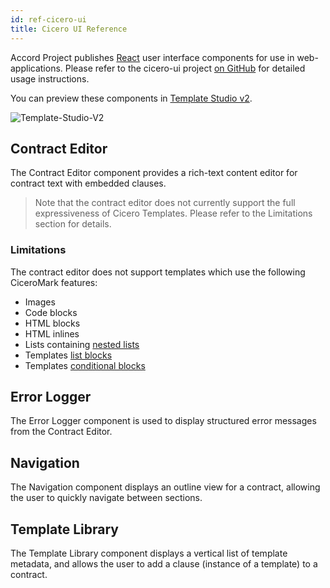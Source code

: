 ```yaml
---
id: ref-cicero-ui
title: Cicero UI Reference
---
```


Accord Project publishes [React](https://reactjs.org) user interface components for use in web-applications. Please refer to the cicero-ui project [on GitHub](https://github.com/accordproject/cicero-ui) for detailed usage instructions.

You can preview these components in [Template Studio v2](https://accordproject-studio.netlify.com).

![Template-Studio-V2](/docs/assets/reference/tsv2.png)

## Contract Editor

The Contract Editor component provides a rich-text content editor for contract text with embedded clauses.

> Note that the contract editor does not currently support the full expressiveness of Cicero Templates. Please refer to the Limitations section for details.

### Limitations

The contract editor does not support templates which use the following CiceroMark features:

* Images
* Code blocks
* HTML blocks
* HTML inlines
* Lists containing [nested lists](markup-commonmark#nested-lists)
* Templates [list blocks](markup-blocks#list-blocks)
* Templates [conditional blocks](markup-blocks#conditional-blocks)

## Error Logger

The Error Logger component is used to display structured error messages from the Contract Editor.

## Navigation

The Navigation component displays an outline view for a contract, allowing the user to quickly navigate between sections.

## Template Library

The Template Library component displays a vertical list of template metadata, and allows the user to add a clause (instance of a template) to a contract.
